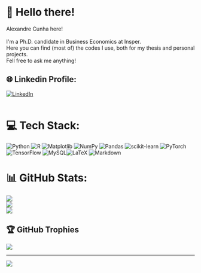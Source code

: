 # 💫 Hello there!
Alexandre Cunha here!<br><br>I'm a Ph.D. candidate in Business Economics at Insper.<br>Here you can find (most of) the codes I use, both for my thesis and personal projects.<br>Fell free to ask me anything!


## 🌐 Linkedin Profile:
[![LinkedIn](https://img.shields.io/badge/LinkedIn-%230077B5.svg?logo=linkedin&logoColor=white)](https://linkedin.com/in/alexandrecunha) <br><br>


# 💻 Tech Stack:
![Python](https://img.shields.io/badge/python-3670A0?style=for-the-badge&logo=python&logoColor=ffdd54) ![R](https://img.shields.io/badge/r-%23276DC3.svg?style=for-the-badge&logo=r&logoColor=white) ![Matplotlib](https://img.shields.io/badge/Matplotlib-%23ffffff.svg?style=for-the-badge&logo=Matplotlib&logoColor=black) ![NumPy](https://img.shields.io/badge/numpy-%23013243.svg?style=for-the-badge&logo=numpy&logoColor=white) ![Pandas](https://img.shields.io/badge/pandas-%23150458.svg?style=for-the-badge&logo=pandas&logoColor=white) ![scikit-learn](https://img.shields.io/badge/scikit--learn-%23F7931E.svg?style=for-the-badge&logo=scikit-learn&logoColor=white) ![PyTorch](https://img.shields.io/badge/PyTorch-%23EE4C2C.svg?style=for-the-badge&logo=PyTorch&logoColor=white) ![TensorFlow](https://img.shields.io/badge/TensorFlow-%23FF6F00.svg?style=for-the-badge&logo=TensorFlow&logoColor=white) ![MySQL](https://img.shields.io/badge/mysql-4479A1.svg?style=for-the-badge&logo=mysql&logoColor=white)![LaTeX](https://img.shields.io/badge/latex-%23008080.svg?style=for-the-badge&logo=latex&logoColor=white) ![Markdown](https://img.shields.io/badge/markdown-%23000000.svg?style=for-the-badge&logo=markdown&logoColor=white) 

# 📊 GitHub Stats:
![](https://github-readme-stats.vercel.app/api?username=AlexGCunha&theme=dark&hide_border=false&include_all_commits=false&count_private=false)<br/>
![](https://github-readme-streak-stats.herokuapp.com/?user=AlexGCunha&theme=dark&hide_border=false)<br/>
![](https://github-readme-stats.vercel.app/api/top-langs/?username=AlexGCunha&theme=dark&hide_border=false&include_all_commits=false&count_private=false&layout=compact)

## 🏆 GitHub Trophies
![](https://github-profile-trophy.vercel.app/?username=AlexGCunha&theme=radical&no-frame=false&no-bg=true&margin-w=4)

---
[![](https://visitcount.itsvg.in/api?id=AlexGCunha&icon=0&color=0)](https://visitcount.itsvg.in)

<!-- Proudly created with GPRM ( https://gprm.itsvg.in ) -->
